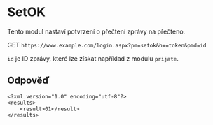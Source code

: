 # SetOK

Tento modul nastaví potvrzení o přečtení zprávy na přečteno.

GET `https://www.example.com/login.aspx?pm=setok&hx=token&pmd=id`

`id` je ID zprávy, které lze získat například z modulu `prijate`.

## Odpověď
```
<?xml version="1.0" encoding="utf-8"?>
<results>
    <result>01</result>
</results>
```
